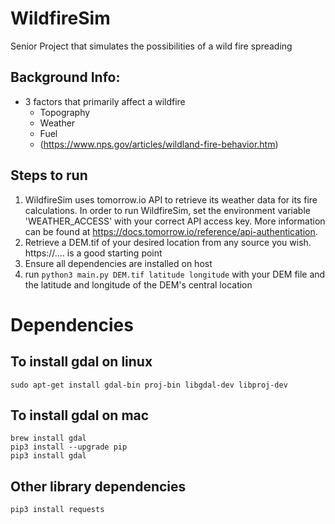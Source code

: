 # WildfireSim
Senior Project that simulates the possibilities of a wild fire spreading

## Background Info:
- 3 factors that primarily affect a wildfire
  - Topography
  - Weather 
  - Fuel
  - (https://www.nps.gov/articles/wildland-fire-behavior.htm)

## Steps to run
1. WildfireSim uses tomorrow.io API to retrieve its weather data for its fire calculations. 
In order to run WildfireSim, set the environment variable 'WEATHER_ACCESS' 
with your correct API access key. 
More information can be found at https://docs.tomorrow.io/reference/api-authentication.
2. Retrieve a DEM.tif of your desired location from any source you wish. 
https://.... is a good starting point
3. Ensure all dependencies are installed on host
4. run ```python3 main.py DEM.tif latitude longitude``` with your DEM file
and the latitude and longitude of the DEM's central location

# Dependencies
## To install gdal on linux
```
sudo apt-get install gdal-bin proj-bin libgdal-dev libproj-dev
```

## To install gdal on mac
```
brew install gdal 
pip3 install --upgrade pip
pip3 install gdal  
```

## Other library dependencies
```
pip3 install requests
```